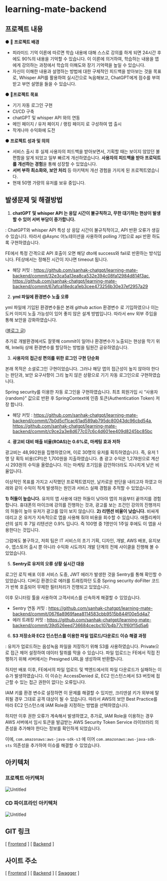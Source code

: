 # learning-mate-backend

## 프로젝트 내용


**● 📢 프로젝트 배경**

- 피라미드 기억 이론에 따르면 학습 내용에 대해 스스로 강의를 하게 되면 24시간 후에도 90%의 내용을 기억할 수 있습니다. 이 이론에 의거하여, 학습하는 내용을 앱에게 강의하는 과정에서 학습의 이해도와 장기 기억력을 높일 수 있습니다.
- 자신이 이해한 내용과 설명하는 방법에 대한 구체적인 피드백을 받아보는 것을 목표로, Whisper API를 활용하여 실시간으로 녹음해보고, ChatGPT에게 점수를 부여받고 부연 설명을 들을 수 있습니다.

**● 🏃프로젝트 목표**

- 기기 자동 로그인 구현
- CI/CD 구축
- chatGPT 및 whisper API 와의 연동
- 메인 페이지 / 유저 페이지 / 랭킹 페이지 로 구성하여 앱 출시
- 작게나마 수익화에 도전

**● 프로젝트 성과 및 의의**

- 서비스 출시 후 실제 사용자의 피드백을 받아보면서, 기획할 때는 보이지 않았던 불편함을 알게 되었고 일부 빠르게 개선하였습니다. **사용자의 피드백을 받아 프로덕트를 개선하는 경험**을 통해 성장할 수 있었습니다.
- **서버 부하 최소화와, 보안 처리** 등 아키텍처 개선 경험을 가지게 된 프로젝트였습니다.
- 현재 50명 가량의 유저를 보유 중입니다.

## 발생문제 및 해결방법

1. **chatGPT 및 whisper API 는 응답 시간이 불규칙하고, 무한 대기하는 현상이 발생할 수 있어 서버 부담이 증가합니다.**

 : ChatGPT와 whisper API 특성 상 응답 시간이 불규칙적이고, API 반환 오류가 생길 수 있습니다. 따라서 @Async 어노테이션을 사용하여 polling 기법으로 api 반환 하도록 구현하였습니다. 

FE에서 특정 간격으로 API 호출이 오면 해당 dto에 success와 fail로 반환하는 방식입니다. FE상에서는 정해진 시간이 지나면 timeout 됩니다.

- 해당 커밋 : https://github.com/sanhak-chatgpt/learning-mate-backend/commit/32e3ca5a13ea8ca532e394c08fa12984d814f3ac, https://github.com/sanhak-chatgpt/learning-mate-backend/commit/67afca18edca1eb3cee473256b30e37ef2957a29

2. **yml 파일에 환경변수 노출 오류**

yml 파일에 기입된 환경변수들은 본래 github action 환경변수 로 기입하였으나 이는 도커 이미지 노출 가능성이 있어 좋지 않은 설계 방법입니다. 따라서 env 외부 주입을 통해 보안을 강화하였습니다.

([블로그 글](https://youngseo-computerblog.tistory.com/80))

추가로 개발환경에서도 잘못해 commit이 일어나 환경변수가 노출되는 현상을 막기 위해, Intellij 상에 환경변수를 할당하는 방법을 팀원간 공유하였습니다.

3. **사용자의 접근성 편의를 위한 로그인 구현 단순화**

본래 목적은 소셜로그인 구현이었습니다. 그러나 해당 앱의 접근성이 높지 않아야 한다는 판단과, 보안 요구사항이 그리 높지 않은 상황으로 기기 자동 로그인으로 구현하였습니다.

Spring security를 이용한 자동 로그인을 구현하였습니다. 최초 회원가입 시 “사용자 {random}” 값으로 반환 후 SpringContext에 인증 토큰(Authentication Token) 저장 합니다.

- 해당 커밋 : https://github.com/sanhak-chatgpt/learning-mate-backend/commit/7b0d5cf1cac61ad589ab795dc80043dc96cbd54a, https://github.com/sanhak-chatgpt/learning-mate-backend/commit/c9ce2a3e8d677c07c6c4d601ee409d8245bc85bc

4. **광고비 대비 매출 비율(ROAS)는 0.6%로, 마케팅 효과 저하**

광고비는 48,992원을 집행하였으며, 이로 30명의 유저를 획득하였습니다. 즉, 유저 1명 당 획득 비용(CPI)은 1,700원을 지출하였습니다. 총 광고 수익은 1,278원으로 계산 시 293원의 수익을 올렸습니다. 이는 마케팅 초기임을 감안하더라도 지나치게 낮은 비율입니다. 

이상적인 목표를 가지고 시작했던 프로젝트였지만, 날카로운 판단을 내리고자 하였고 아래와 같이 수익이 적게 발생하는 원인과 서비스 실패 경험을 추적할 수 있었습니다.

**1) 허들이 높습니다.**
유저의 앱 사용에 대한 허들이 낮아야 앱의 처음부터 끝까지를 경험합니다. 휴대폰의 마이크에 강의를 진행하는 것과, 광고를 보는 조건인 강의의 진행까지의 허들이 높아 유저가 광고를 많이 보지 않습니다. 
**2) 리텐션 비율이 낮습니다.**
비싸게 데리고 온 유저가 지속적으로 앱을 사용해 줘야 비용을 회수할 수 있습니다. 애플리케이션의 설치 후 7일 리텐션은 0.9% 입니다. 즉 100명 중 1명만이 1주일 후에도 이 앱을 사용한다는 것입니다.

그럼에도 불구하고, 저희 팀은 IT 서비스의 초기 기획, 디자인, 개발, AWS 배포, 유지보수, 앱스토어 출시 뿐 아니라 수익화 시도까지 개발 단계의 전체 사이클을 진행해 볼 수 있었습니다.

5. **Sentry로 유저의 오류 상황 실시간 대응**

로그인 로직 배포 이후 서비스 도중, JWT 에러가 발생한 것을 Sentry를 통해 확인할 수 있었습니다. 디버깅 환경으로 에러를 트래킹하던 도중 Spring security doFilter 코드가 반복 호출되어 무제한 필터처리가 진행되고 있었습니다. 

이후 모니터링 툴을 사용하여 고객서비스를 신속하게 해결할 수 있었습니다.



- Sentry 연동 커밋 : https://github.com/sanhak-chatgpt/learning-mate-backend/commit/0676a8969faea8114583cbb9515b844f00e5d4a7
- 에러 트래킹 커밋 : https://github.com/sanhak-chatgpt/learning-mate-backend/commit/39d526eed736684cecbc107b4b77c1f60f15d5a6

6. **S3 저장소와 EC2 인스턴스를 이용한 파일 업로드/다운로드 이슈 해결 과정**

: 유저가 업로드하는 음성녹음 파일을 저장하기 위해 S3를 사용하였습니다. Private으로 접근 제어 설정하여 데이터 탈취를 막을 수 있습니다.  파일 업로드는 FE에서 직접 진행하기 위해 서버에서는 Presigned URL을 생성하여 반환합니다.

하지만 배포 이후, FE에서의 파일 업로드 및 백엔드에서의 파일 다운로드가 실패하는 이슈가 발생하였습니다. 이 이슈는 AccessDenied 로, EC2 인스턴스에서 S3 버킷에 접근할 수 있는 접근 권한이 없다는 오류입니다. 

IAM 키를 환경 변수로 설정하면 이 문제를 해결할 수 있지만, 크리덴셜 키가 외부에 탈취될 경우 그대로 공격 대상이 될 수 있습니다. 따라서 AWS의 보안 Best Practice를 따라 EC2 인스턴스에 IAM Role을 지정하는 방법을 선택하였습니다. 

하지만 이후 권한 오류가 계속해서 발생하였고, 추가로, IAM Role을 이용하는 경우 AWS 서버에서 임시 토큰을 발급받는 AWS Security Token Service 라이브러리 의존성을 추가해야 한다는 정보를 확인하게 되었습니다. 

이에, `com.amazonaws:aws-java-sdk-s3` 에 이어 `com.amazonaws:aws-java-sdk-sts` 의존성을 추가하여 이슈를 해결할 수 있었습니다. 

## 아키텍처


### 프로젝트 아키텍처
![Untitled](https://s3-us-west-2.amazonaws.com/secure.notion-static.com/989a5d80-a9b6-47ac-a1d1-002f772ba7ca/Untitled.png)

### CD 파이프라인 아키텍처

![Untitled](https://s3-us-west-2.amazonaws.com/secure.notion-static.com/9d9b279f-4588-42d8-9942-a641103dda59/Untitled.png)

## GIT 링크

 [ [Frontend](https://github.com/sanhak-chatgpt/learning-mate-frontend) ] [ [Backend](https://github.com/sanhak-chatgpt/learning-mate-backend) ]

## 사이트 주소

 [ [Frontend](https://www.thelearningmate.com/) ] [ [Backend](https://api.thelearningmate.com/) ] [ [Swagger](https://api.thelearningmate.com/swagger-ui/index.html) ]
